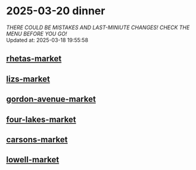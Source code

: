 # 2025-03-20 dinner  
*THERE COULD BE MISTAKES AND LAST-MINIUTE CHANGES! CHECK THE MENU BEFORE YOU GO!*  
Updated at: 2025-03-18 19:55:58  
## [rhetas-market](https://wisc-housingdining.nutrislice.com/menu/rhetas-market/dinner/2025-03-20)  
## [lizs-market](https://wisc-housingdining.nutrislice.com/menu/lizs-market/dinner/2025-03-20)  
## [gordon-avenue-market](https://wisc-housingdining.nutrislice.com/menu/gordon-avenue-market/dinner/2025-03-20)  
## [four-lakes-market](https://wisc-housingdining.nutrislice.com/menu/four-lakes-market/dinner/2025-03-20)  
## [carsons-market](https://wisc-housingdining.nutrislice.com/menu/carsons-market/dinner/2025-03-20)  
## [lowell-market](https://wisc-housingdining.nutrislice.com/menu/lowell-market/dinner/2025-03-20)  
  
